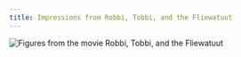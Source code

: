 ```yaml
---
title: Impressions from Robbi, Tobbi, and the Fliewatuut
---
```

![Figures from the movie Robbi, Tobbi, and the Fliewatuut](/img/IMG_1812_1.jpg)